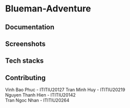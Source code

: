# Blueman-Adventure

## Documentation
 
## Screenshots


## Tech stacks


## Contributing
Vinh Bao Phuc - ITITIU20127 
Tran Minh Huy - ITITIU20219
<br>
Nguyen Thanh Hien - ITITIU20142 
<br> 
Tran Ngoc Nhan - ITITIU20264 
